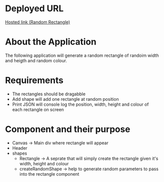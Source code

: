 # Deployed URL 
[Hosted link (Random Rectangle)](https://delightful-alpaca-992faa.netlify.app/)
# About the Application 

The following application will generate a random rectangle of randoim width and heigth and random colour.

# Requirements 

- The rectangles should be dragabble
- Add shape will add one rectangle at random position
- Print JSON will console log the position, width, height and colour of each rectangle on screen

# Component and their purpose 

- Canvas -> Main div where rectangle will appear
- Header 
- shapes
    - Rectangle -> A seprate that will simply create the rectangle given it's width, height and colour
    - createRandomShape -> help to generate random parameters to pass into the rectangle component